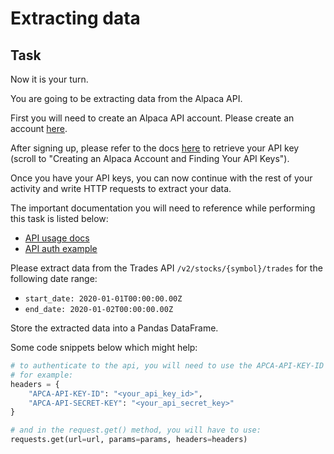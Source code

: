 # Extracting data

## Task

Now it is your turn. 

You are going to be extracting data from the Alpaca API. 

First you will need to create an Alpaca API account. Please create an account [here](https://app.alpaca.markets/signup).

After signing up, please refer to the docs [here](https://alpaca.markets/docs/market-data/getting-started/#creating-an-alpaca-account-and-finding-your-api-keys) to retrieve your API key (scroll to "Creating an Alpaca Account and Finding Your API Keys"). 

Once you have your API keys, you can now continue with the rest of your activity and write HTTP requests to extract your data. 

The important documentation you will need to reference while performing this task is listed below: 
- [API usage docs](https://alpaca.markets/docs/api-references/market-data-api/stock-pricing-data/historical/)
- [API auth example](https://alpaca.markets/docs/api-references/trading-api/)

Please extract data from the Trades API `/v2/stocks/{symbol}/trades` for the following date range: 
- `start_date: 2020-01-01T00:00:00.00Z`
- `end_date: 2020-01-02T00:00:00.00Z`

Store the extracted data into a Pandas DataFrame. 

Some code snippets below which might help: 


```python
# to authenticate to the api, you will need to use the APCA-API-KEY-ID and APCA-API-SECRET-KEY fields. 
# for example:
headers = {
    "APCA-API-KEY-ID": "<your_api_key_id>",
    "APCA-API-SECRET-KEY": "<your_api_secret_key>"
}   

# and in the request.get() method, you will have to use: 
requests.get(url=url, params=params, headers=headers)

```

